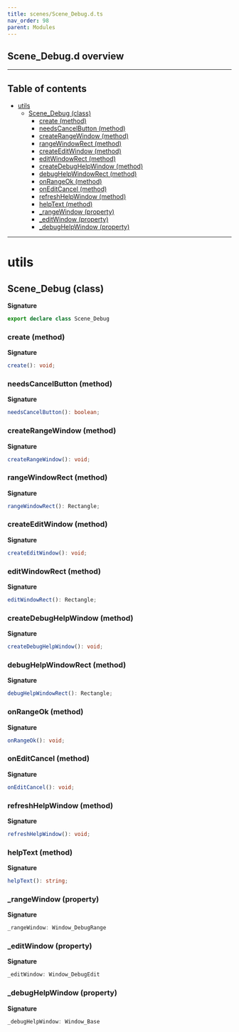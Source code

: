 ```yaml
---
title: scenes/Scene_Debug.d.ts
nav_order: 98
parent: Modules
---
```


## Scene_Debug.d overview

---

<h2 class="text-delta">Table of contents</h2>

- [utils](#utils)
  - [Scene_Debug (class)](#scene_debug-class)
    - [create (method)](#create-method)
    - [needsCancelButton (method)](#needscancelbutton-method)
    - [createRangeWindow (method)](#createrangewindow-method)
    - [rangeWindowRect (method)](#rangewindowrect-method)
    - [createEditWindow (method)](#createeditwindow-method)
    - [editWindowRect (method)](#editwindowrect-method)
    - [createDebugHelpWindow (method)](#createdebughelpwindow-method)
    - [debugHelpWindowRect (method)](#debughelpwindowrect-method)
    - [onRangeOk (method)](#onrangeok-method)
    - [onEditCancel (method)](#oneditcancel-method)
    - [refreshHelpWindow (method)](#refreshhelpwindow-method)
    - [helpText (method)](#helptext-method)
    - [\_rangeWindow (property)](#_rangewindow-property)
    - [\_editWindow (property)](#_editwindow-property)
    - [\_debugHelpWindow (property)](#_debughelpwindow-property)

---

# utils

## Scene_Debug (class)

**Signature**

```ts
export declare class Scene_Debug
```

### create (method)

**Signature**

```ts
create(): void;
```

### needsCancelButton (method)

**Signature**

```ts
needsCancelButton(): boolean;
```

### createRangeWindow (method)

**Signature**

```ts
createRangeWindow(): void;
```

### rangeWindowRect (method)

**Signature**

```ts
rangeWindowRect(): Rectangle;
```

### createEditWindow (method)

**Signature**

```ts
createEditWindow(): void;
```

### editWindowRect (method)

**Signature**

```ts
editWindowRect(): Rectangle;
```

### createDebugHelpWindow (method)

**Signature**

```ts
createDebugHelpWindow(): void;
```

### debugHelpWindowRect (method)

**Signature**

```ts
debugHelpWindowRect(): Rectangle;
```

### onRangeOk (method)

**Signature**

```ts
onRangeOk(): void;
```

### onEditCancel (method)

**Signature**

```ts
onEditCancel(): void;
```

### refreshHelpWindow (method)

**Signature**

```ts
refreshHelpWindow(): void;
```

### helpText (method)

**Signature**

```ts
helpText(): string;
```

### \_rangeWindow (property)

**Signature**

```ts
_rangeWindow: Window_DebugRange
```

### \_editWindow (property)

**Signature**

```ts
_editWindow: Window_DebugEdit
```

### \_debugHelpWindow (property)

**Signature**

```ts
_debugHelpWindow: Window_Base
```
